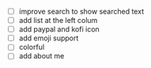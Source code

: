 - [ ] improve search to show searched text
- [ ] add list at the left colum
- [ ] add paypal and kofi icon
- [ ] add emoji support
- [ ] colorful
- [ ] add about me